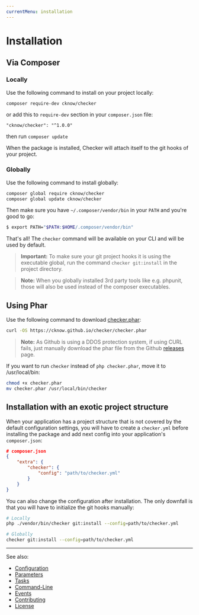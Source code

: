 ```yaml
---
currentMenu: installation
---
```


# Installation

## Via Composer

### Locally

Use the following command to install on your project locally:

```bash
composer require-dev cknow/checker
```

or add this to `require-dev` section in your `composer.json` file:

```
"cknow/checker": "^1.0.0"
```

then run ```composer update```

When the package is installed, Checker will attach itself to the git hooks of your project.

### Globally

Use the following command to install globally:

```bash
composer global require cknow/checker
composer global update cknow/checker
```

Then make sure you have `~/.composer/vendor/bin` in your `PATH` and you're good to go:

```bash
$ export PATH="$PATH:$HOME/.composer/vendor/bin"
```

That's all! The `checker` command will be available on your CLI and will be used by default.

> **Important:**
To make sure your git project hooks it is using the executable global,
run the command `checker git:install` in the project directory.

> **Note:**
When you globally installed 3rd party tools like e.g. phpunit,
those will also be used instead of the composer executables.

## Using Phar

Use the following command to download [checker.phar](https://cknow.github.io/checker/checker.phar):

```bash
curl -OS https://cknow.github.io/checker/checker.phar
```

> **Note:**
As Github is using a DDOS protection system, if using CURL fails,
just manually download the phar file from the Github [releases](https://github.com/cknow/checker/releases) page.

If you want to run `checker` instead of `php checker.phar`, move it to /usr/local/bin:

```bash
chmod +x checker.phar
mv checker.phar /usr/local/bin/checker
```

## Installation with an exotic project structure

When your application has a project structure that is not covered by the default configuration settings,
you will have to create a `checker.yml` before installing the package and add next config 
into your application's `composer.json`:

```json
# composer.json
{
    "extra": {
        "checker": {
            "config": "path/to/checker.yml"
        }
    }
}
```

You can also change the configuration after installation.
The only downfall is that you will have to initialize the git hooks manually:

```bash
# Locally
php ./vendor/bin/checker git:install --config=path/to/checker.yml

# Globally
checker git:install --config=path/to/checker.yml
```

***
See also:

- [Configuration](configuration.md)
- [Parameters](parameters.md)
- [Tasks](tasks.md)
- [Command-Line](command-line.md)
- [Events](events.md)
- [Contributing](../CONTRIBUTING.md)
- [License](../LICENSE.md)
